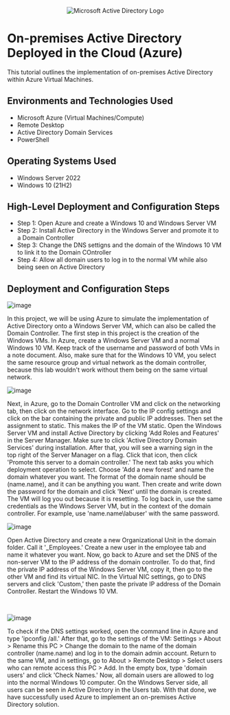 <p align="center">
<img src="https://i.imgur.com/pU5A58S.png" alt="Microsoft Active Directory Logo"/>
</p>

<h1>On-premises Active Directory Deployed in the Cloud (Azure)</h1>
This tutorial outlines the implementation of on-premises Active Directory within Azure Virtual Machines.<br />

<h2>Environments and Technologies Used</h2>

- Microsoft Azure (Virtual Machines/Compute)
- Remote Desktop
- Active Directory Domain Services
- PowerShell

<h2>Operating Systems Used </h2>

- Windows Server 2022
- Windows 10 (21H2)

<h2>High-Level Deployment and Configuration Steps</h2>

- Step 1: Open Azure and create a Windows 10 and Windows Server VM
- Step 2: Install Active Directory in the Windows Server and promote it to a Domain Controller
- Step 3: Change the DNS settigns and the domain of the Windows 10 VM to link it to the Domain COntroller
- Step 4: Allow all domain users to log in to the normal VM while also being seen on Active Directory

<h2>Deployment and Configuration Steps</h2>

<p align="center">
  
![image](https://github.com/gabrielS200/configure-ad/assets/141781540/14224c7d-9b85-4fb1-9797-dbd695470f80)

</p>
<p>
  In this project, we will be using Azure to simulate the implementation of Active Directory onto a Windows Server VM, which can also be called the Domain Controller. The first step in this project is the creation of the Windows VMs. In Azure, create a Windows Server VM and a normal Windows 10 VM. Keep track of the username and password of both VMs in a note document. Also, make sure that for the Windows 10 VM, you select the same resource group and virtual network as the domain controller, because this lab wouldn't work without them being on the same virtual network.

<br />

<p align="center">
  
![image](https://github.com/gabrielS200/configure-ad/assets/141781540/0ae51ec2-8753-4757-bd8b-85a517bc503a)

</p>
<p>
  Next, in Azure, go to the Domain Controller VM and click on the networking tab, then click on the network interface. Go to the IP config settings and click on the bar containing the private and public IP addresses. Then set the assignment to static. This makes the IP of the VM static. Open the Windows Server VM and install Active Directory by clicking 'Add Roles and Features' in the Server Manager. Make sure to click 'Active Directory Domain Services' during installation. After that, you will see a warning sign in the top right of the Server Manager on a flag. Click that icon, then click 'Promote this server to a domain controller.' The next tab asks you which deployment operation to select. Choose 'Add a new forest' and name the domain whatever you want. The format of the domain name should be (name.name), and it can be anything you want. Then create and write down the password for the domain and click 'Next' until the domain is created. The VM will log you out because it is resetting. To log back in, use the same credentials as the Windows Server VM, but in the context of the domain controller. For example, use 'name.name\labuser' with the same password.

<br />

<p align="center">
  
![image](https://github.com/gabrielS200/configure-ad/assets/141781540/47cbf134-690f-4b2a-93c3-3e1d3455a7b8)

</p>
<p>
  Open Active Directory and create a new Organizational Unit in the domain folder. Call it '_Employees.' Create a new user in the employee tab and name it whatever you want. Now, go back to Azure and set the DNS of the non-server VM to the IP address of the domain controller. To do that, find the private IP address of the Windows Server VM, copy it, then go to the other VM and find its virtual NIC. In the Virtual NIC settings, go to DNS servers and click 'Custom,' then paste the private IP address of the Domain Controller. Restart the Windows 10 VM.
</p>
<br />

<p align="center">

![image](https://github.com/gabrielS200/configure-ad/assets/141781540/4f0fa86a-70e1-409c-9cc2-0f0ca47e06f8)

<p>
<p>
  To check if the DNS settings worked, open the command line in Azure and type 'ipconfig /all.' After that, go to the settings of the VM: Settings > About > Rename this PC > Change the domain to the name of the domain controller (name.name) and log in to the domain admin account. Return to the same VM, and in settings, go to About > Remote Desktop > Select users who can remote access this PC > Add. In the empty box, type 'domain users' and click 'Check Names.' Now, all domain users are allowed to log into the normal Windows 10 computer. On the Windows Server side, all users can be seen in Active Directory in the Users tab. With that done, we have successfully used Azure to implement an on-premises Active Directory solution.
</p>
